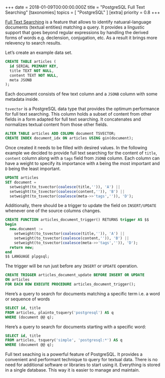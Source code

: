 +++
date = 2018-01-09T00:00:00.000Z
title = "PostgreSQL Full Text Searching"
[taxonomies]
topics = [ "PostgreSQL" ]
[extra]
priority = 0.8
+++

[Full Text Searching](https://www.postgresql.org/docs/10/static/textsearch.html) is a feature that allows to identify natuaral-language documents (textual entities) matching a query. It provides a lingustic support that goes beyond regular expressions by handling the derived forms of words e.g. declension, conjugation, etc. As a result it brings more relevency to search results.

Let’s create an example data set.

```sql
CREATE TABLE articles (
  id SERIAL PRIMARY KEY,
  title TEXT NOT NULL,
  content TEXT NOT NULL,
  meta JSONB
);
```

Each document consists of few text column and a `JSONB` column with some metadata inside.

`tsvector` is a PostgreSQL data type that provides the optimum performance for full text searching. This column holds a subset of content from other fields in a form adapted for full text searching. It concatenates and normalizes textual content from those other fields.

```sql
ALTER TABLE articles ADD COLUMN document TSVECTOR;
CREATE INDEX document_idx ON articles USING gin(document);
```

Once created it needs to be filled with desired values.  In the following example we decided to provide full text searching for the content of `title`, `content` column along with a `tags`  field from `JSONB` column. Each column can have a weight to specify its importance with `A` being the most important and `D` being the least important.

```sql
UPDATE articles
SET document =
  setweight(to_tsvector(coalesce(title,'')), 'A') ||
  setweight(to_tsvector(coalesce(content,'')), 'B') ||
  setweight(to_tsvector(coalesce(meta->>'tags','')), 'D');
```

Additionally, there should be a trigger to update the field on `INSERT/UPDATE` whenever one of the source columns changes.

```sql
CREATE FUNCTION articles_document_trigger() RETURNS trigger AS $$
begin
  new.document :=
    setweight(to_tsvector(coalesce(title,'')), 'A') ||
    setweight(to_tsvector(coalesce(content,'')), 'B') ||
    setweight(to_tsvector(coalesce(meta->>'tags','')), 'D');
  return new;
end
$$ LANGUAGE plpgsql;
```

The trigger will be run just before any `INSERT` or `UPDATE` operation.

```sql
CREATE TRIGGER articles_document_update BEFORE INSERT OR UPDATE
ON articles
FOR EACH ROW EXECUTE PROCEDURE articles_document_trigger();
```

Here’s a query to search for documents matching a specific term i.e. a word or sequence of words

```sql
SELECT id, title
FROM articles, plainto_tsquery('postgresql') AS q
WHERE (document @@ q);
```

Here’s a query to search for documents starting with a specific word:

```sql
SELECT id, title
FROM articles, tsquery('simple', 'postgresql:*') AS q
WHERE (document @@ q);
```

Full text seaching is a powerful feature of PostgreSQL. It provides a convenient and performant technique to query for textual data. There is no need for additional software or libraries to start using it. Everything is stored in a single database. This way it is easier to manage and maintain.